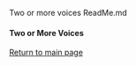 Two or more voices ReadMe.md
#### Two or More Voices

[Return to main page]( https://github.com/ClearMemory041063/SonicPiNoteArrays)


